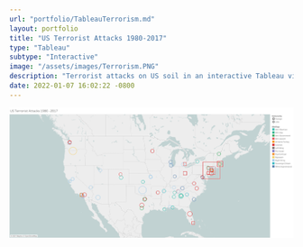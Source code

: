 ```yaml
---
url: "portfolio/TableauTerrorism.md"
layout: portfolio
title: "US Terrorist Attacks 1980-2017"
type: "Tableau"
subtype: "Interactive"
image: "/assets/images/Terrorism.PNG"
description: "Terrorist attacks on US soil in an interactive Tableau visualization using maps and timelines. The image links to the live visualization on Tableau Public."
date: 2022-01-07 16:02:22 -0800
---
```



[![US Terrorist Attacks 1980-2017](\assets\images\Terrorism.png)](https://public.tableau.com/views/USTerroristAttacks1990-2017/Timeline?:language=en-US&:display_count=n&:origin=viz_share_link)
